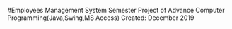 
#Employees Management System
Semester Project of Advance Computer Programming(Java,Swing,MS Access)
Created: December 2019